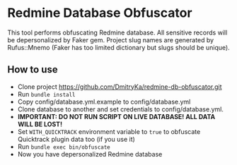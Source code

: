 Redmine Database Obfuscator
=====================

This tool performs obfuscating Redmine database.
All sensitive records will be depersonalized by Faker gem. Project slug names are generated by Rufus::Mnemo (Faker has too limited dictionary but slugs should be unique).

How to use
----------

- Clone project https://github.com/DmitryKa/redmine-db-obfuscator.git
- Run `bundle install`
- Copy config/database.yml.example to config/database.yml
- Clone database to another and set credentials to config/database.yml.
- __IMPORTANT: DO NOT RUN SCRIPT ON LIVE DATABASE! ALL DATA WILL BE LOST!__
- Set `WITH_QUICKTRACK` environment variable to `true` to obfuscate Quicktrack plugin data too (if you use it)
- Run `bundle exec bin/obfuscate`
- Now you have depersonalized Redmine database
